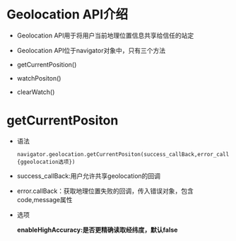 # Geolocation API介绍

 - Geolocation API用于将用户当前地理位置信息共享给信任的站定

 - Geolocation API位于navigator对象中，只有三个方法

  - getCurrentPosition()

  - watchPositon()

  - clearWatch()

# getCurrentPositon

 - 语法

       navigator.geolocation.getCurrentPositon(success_callBack,error_callBack,{ggeolocation选项})

  - success_callBack:用户允许共享geolocation的回调

  - error.callBack：获取地理位置失败的回调，传入错误对象，包含code,message属性

  - 选项

     **enableHighAccuracy:是否更精确读取经纬度，默认false**



